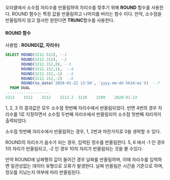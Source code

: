 오라클에서 소수점 자리수를 반올림하여 자리수를 맞추기 위해 **ROUND** 함수를 사용한다. ROUND 함수는 특정 값을 반올림하고 나머지를 버리는 함수 이다. 만약, 소수점을 반올림하지 않고 절사만 원한다면 **TRUNC**함수를 사용한다.



#### ROUND 함수

사용법 : **ROUND(값, 자리수)**

```SQL
SELECT ROUND(3212.512), --1
       ROUND(3212.152), --2
       ROUND(3212.152,0), --3
       ROUND(3212.152,1),  --4
       ROUND(3212.152,-1)  --5
       ROUND(3212.152,-2)  --6
       ROUND(to_date('2020-01-22 13:50', 'yyyy-mm-dd hh24:mi'))  --7
  FROM DUAL
--------------------
3213	3212	3212	3212.2	3210	3200	2020-01-23
```

1, 2, 3 의 결과값은 모두 소수점 첫번째 자리수에서 반올림되었다. 반면 4번의 경우 자리수를 1로 지정하면서 소수점 두번째 자리수에서 반올림되어 소수점 첫번째 자리까지 출력되었다.

소수점 첫번째 자리수에서 반올림하는 경우, 1, 2번과 마찬가지로 0을 생략할 수 있다.

ROUND의 자리수가 음수가 되는 경우, 입력된 정수를 반올림한다. 5, 6 에서 -1 인 경우 1의 자리가 반올림되고, -2 인 경우 10의 자리가 반올림되는 것을 볼 수있다. 



만약 ROUND에 날짜형의 값이 들어간 경우 날짜를 반올림하며, 이때 자리수를 입력하면 일관성없는 데이터 유형으로 오류가 발생한다. 날짜 반올림은 시간을 기준으로 하며, 정오를 지났는지 여부에 따라 반올림된다.







